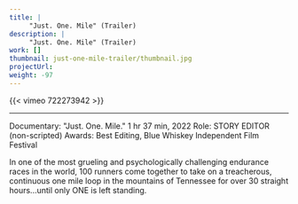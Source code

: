 ```yaml
---
title: |
     "Just. One. Mile" (Trailer)
description: |
     "Just. One. Mile" (Trailer)
work: []
thumbnail: just-one-mile-trailer/thumbnail.jpg
projectUrl:
weight: -97
---
```

{{< vimeo 722273942 >}}

***

Documentary: "Just. One. Mile." 1 hr 37 min, 2022
Role: STORY EDITOR (non-scripted)
Awards: Best Editing, Blue Whiskey Independent Film Festival

In one of the most grueling and psychologically challenging endurance races in the world, 100 runners come together to take on a treacherous, continuous one mile loop in the mountains of Tennessee for over 30 straight hours...until only ONE is left standing.
